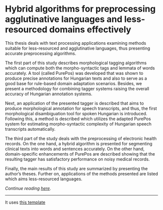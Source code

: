 # Hybrid algorithms for preprocessing agglutinative languages and less-resourced domains effectively

This thesis deals with text processing applications examining methods suitable for
less-resourced and agglutinative languages, thus presenting accurate preprocessing
algorithms.

The first part of this study describes morphological tagging algorithms which can
compute both the morpho-syntactic tags and lemmata of words accurately. A tool (called
PurePos) was developed that was shown to produce precise annotations for Hungarian
texts and also to serve as a good base for rule-based domain adaptation scenarios.
Besides, we present a methodology for combining tagger systems raising the overall
accuracy of Hungarian annotation systems.

Next, an application of the presented tagger is described that aims to produce
morphological annotation for speech transcripts, and thus, the first morphological
disambiguation tool for spoken Hungarian is introduced. Following this, a method is
described which utilizes the adapted PurePos system for estimating morpho-syntactic
complexity of Hungarian speech transcripts automatically.

The third part of the study deals with the preprocessing of electronic health records.
On the one hand, a hybrid algorithm is presented for segmenting clinical texts into words
and sentences accurately. On the other hand, domain-specific enhancements of PurePos
are described showing that the resulting tagger has satisfactory performance on noisy
medical records.

Finally, the main results of this study are summarized by presenting the author’s
theses. Further on, applications of the methods presented are listed which aims
less-resourced languages.

*Continue reading [here](https://github.com/oroszgy/phd-dissertation/releases/download/Final/thesis.pdf).*

--- 

It uses [this template](https://github.com/kks32/phd-thesis-template)

